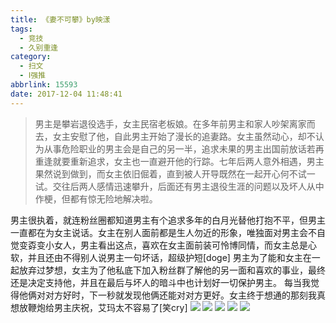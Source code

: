 ```yaml
---
title: 《妻不可攀》by映漾
tags:
  - 竞技
  - 久别重逢
category:
  - 扫文
  - Ⅰ强推
abbrlink: 15593
date: 2017-12-04 11:48:41
---
```

<meta name="referrer" content="no-referrer" />

> 男主是攀岩退役选手，女主民宿老板娘。在多年前男主和家人吵架离家而去，女主安慰了他，自此男主开始了漫长的追妻路。女主虽然动心，却不认为从事危险职业的男主会是自己的另一半，追求未果的男主出国前放话若再重逢就要重新追求，女主也一直避开他的行踪。七年后两人意外相遇，男主果然说到做到，而女主依旧倔着，直到被人开导既然在一起开心何不试一试。交往后两人感情迅速攀升，后面还有男主退役生涯的问题以及坏人从中作梗，但都有惊无险地解决啦。

<!-- more -->

男主很执着，就连粉丝圈都知道男主有个追求多年的白月光替他打抱不平，但男主一直都在为女主说话。女主在别人面前都是生人勿近的形象，唯独面对男主会不自觉变孬变小女人，男主看出这点，喜欢在女主面前装可怜博同情，而女主总是心软，并且还由不得别人说男主一句坏话，超级护短[doge]
男主为了能和女主在一起放弃过梦想，女主为了他私底下加入粉丝群了解他的另一面和喜欢的事业，最终还是决定支持他，并且在最后与坏人的暗斗中也计划好一切保护男主。
每当我觉得他俩对对方好时，下一秒就发现他俩还能对对方更好。女主终于想通的那刻我真想放鞭炮给男主庆祝，艾玛太不容易了[笑cry]
![](https://wx3.sinaimg.cn/mw690/0069kFhhgy1fm4596or3kj30yi1pcqv5.jpg)
![](https://wx4.sinaimg.cn/mw690/0069kFhhgy1fm4594vbumj30yi1pcqv5.jpg)
![](https://wx1.sinaimg.cn/mw690/0069kFhhgy1fm4598ewzjj30yi1pcx04.jpg)
![](https://wx1.sinaimg.cn/mw690/0069kFhhgy1fm4599xuiqj30yi1pc4k5.jpg)
![](https://wx2.sinaimg.cn/mw690/0069kFhhgy1fm459bf3nwj30yi1pcnh7.jpg)